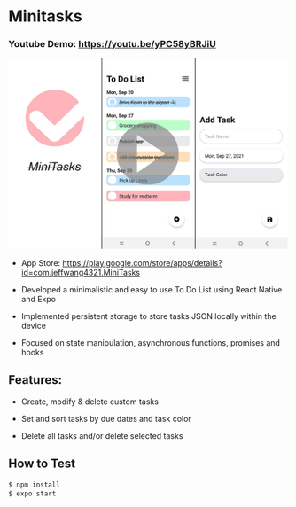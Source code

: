 # Minitasks
### Youtube Demo: https://youtu.be/yPC58yBRJiU
[![IMAGE ALT TEXT HERE](/assets/minitasks.png)](https://www.youtube.com/watch?v=yPC58yBRJiU)
- App Store: https://play.google.com/store/apps/details?id=com.jeffwang4321.MiniTasks

- Developed a minimalistic and easy to use To Do List using React Native and Expo

- Implemented persistent storage to store tasks JSON locally within the device

- Focused on state manipulation, asynchronous functions, promises and hooks

## Features:
- Create, modify & delete custom tasks

- Set and sort tasks by due dates and task color

- Delete all tasks and/or delete selected tasks

## How to Test

```
$ npm install
$ expo start
```
